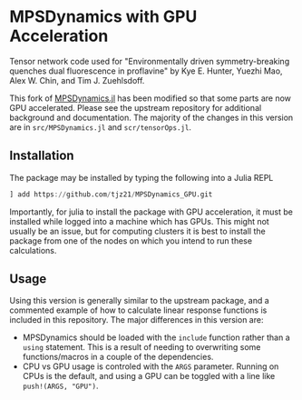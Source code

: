 # MPSDynamics with GPU Acceleration

Tensor network code used for "Environmentally driven symmetry-breaking quenches 
dual fluorescence in proflavine" by Kye E. Hunter, Yuezhi Mao, Alex W. Chin, and
 Tim J. Zuehlsdoff. 

This fork of [MPSDynamics.jl](https://github.com/angusdunnett/MPSDynamics.git) 
has been modified so that some parts are now GPU accelerated. Please see the 
upstream repository for additional background and documentation. The majority of
 the changes in this version are in `src/MPSDynamics.jl` and `scr/tensorOps.jl`.

## Installation

The package may be installed by typing the following into a Julia REPL

```julia
] add https://github.com/tjz21/MPSDynamics_GPU.git
```

Importantly, for julia to install the package with GPU acceleration, it must be
 installed while logged into a machine which has GPUs. This might not usually be 
an issue, but for computing clusters it is best to install the package from one 
of the nodes on which you intend to run these calculations.

## Usage

Using this version is generally similar to the upstream package, and a commented
 example of how to calculate linear response functions is included in this 
repository. The major differences in this version are:
* MPSDynamics should be loaded with the `include` function rather than a `using`
 statement. This is a result of needing to overwriting some functions/macros in
 a couple of the dependencies.
* CPU vs GPU usage is controled with the `ARGS` parameter. Running on CPUs is 
the default, and using a GPU can be toggled with a line like 
`push!(ARGS, "GPU")`.

